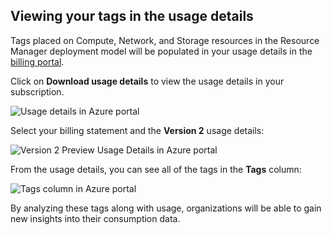 


## Viewing your tags in the usage details

Tags placed on Compute, Network, and Storage resources in the Resource Manager deployment model will be populated in your usage details in the [billing portal](https://account.windowsazure.cn/).

Click on **Download usage details** to view the usage details in your subscription.

![Usage details in Azure portal](./media/virtual-machines-common-tag-usage/azure-portal-tags-usage-details.png)

Select your billing statement and the **Version 2** usage details:

![Version 2 Preview Usage Details in Azure portal](./media/virtual-machines-common-tag-usage/azure-portal-version2-usage-details.png)

From the usage details, you can see all of the tags in the **Tags** column:

![Tags column in Azure portal](./media/virtual-machines-common-tag-usage/azure-portal-tags-column.png)

By analyzing these tags along with usage, organizations will be able to gain new insights into their consumption data.


